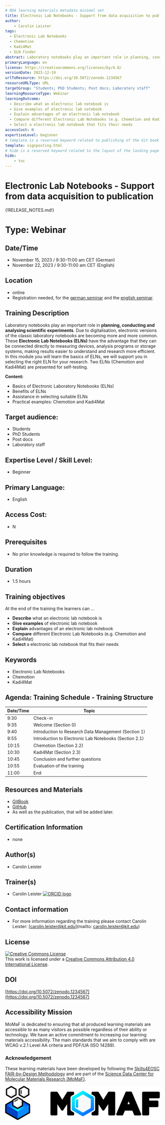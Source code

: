 ```yaml
---
# RDA learning materials metadata minimal set
title: Electronic Lab Notebooks - Support from data acquisition to publication
author:
    - Carolin Leister
tags:
  - Electronic Lab Notebooks
  - Chemotion
  - Kadi4Mat
  - ELN Finder
abstract: Laboratory notebooks play an important role in planning, conducting and analysing scientific experiments. Due to digitalisation, electronic versions of the classic laboratory notebooks are becoming more and more common. These Electronic Lab Notebooks (ELNs) have the advantage that they can be connected directly to measuring devices, analysis programs or storage systems, making results easier to understand and research more efficient. In this module you will learn the basics of ELNs, we will support you in selecting the right ELN for your research. Two ELNs (Chemotion and Kadi4Mat) are presented for self-testing.
primaryLanguage: en
license: https://creativecommons.org/licenses/by/4.0/
versionDate: 2023-12-19
urlToResource: https://doi.org/10.5072/zenodo.1234567
resourceURLType: URL
targetGroup: "Students; PhD Students; Post docs; Laboratory staff"
learningResourceType: Webinar
learningOutcome:
  - Describe what an electronic lab notebook is
  - Give examples of electronic lab notebook
  - Explain advantages of an electronic lab notebook
  - Compare different Electronic Lab Notebooks (e.g. Chemotion and Kadi4Mat)
  - Select a electronic lab notebook that fits their needs
accessCost: N
expertiseLevel: beginner
# template is a reserved keyword related to publishing of the Git book itself and not part of the RDA metadata schema. Please leave it as is and don't edit it manually
template: signposting.html
# hide is a reserved keyword related to the layout of the landing page and not part of the RDA metadata schema. Please leave it as is and don't edit it manually
hide:
    - toc
---
```


# Electronic Lab Notebooks - Support from data acquisition to publication

{!RELEASE_NOTES.md!}

# Type: Webinar

## Date/Time
- November 15, 2023 / 9:30-11:00 am CET (German)
- November 22, 2023 / 9:30-11:00 am CET (English)

## Location
- online
- Registration needed, for the [german seminar](https://www.bibliothek.kit.edu/veranstaltungskalender.php/register/50802#calendar_top) and the [english seminar](https://www.bibliothek.kit.edu/veranstaltungskalender.php/register/50803#calendar_top).

## Training Description
Laboratory notebooks play an important role in **planning, conducting and analysing scientific experiments**. Due to digitalisation, electronic versions of the classic laboratory notebooks are becoming more and more common. These **Electronic Lab Notebooks (ELNs)** have the advantage that they can be connected directly to measuring devices, analysis programs or storage systems, making results easier to understand and research more efficient. In this module you will learn the basics of ELNs, we will support you in selecting the right ELN for your research. Two ELNs (Chemotion and Kadi4Mat) are presented for self-testing.

**Content:**

- Basics of Electronic Laboratory Notebooks (ELNs)
- Benefits of ELNs
- Assistance in selecting suitable ELNs
- Practical examples: Chemotion and Kadi4Mat

## Target audience:
- Students
- PhD Students
- Post docs
- Laboratory staff

## Expertise Level / Skill Level:
- Beginner

## Primary Language:
- English

## Access Cost:
- N

## Prerequisites
- No prior knowledge is required to follow the training.

## Duration
- 1.5 hours

## Training objectives
At the end of the training the learners can ...

- **Describe** what an electronic lab notebook is
- **Give examples** of electronic lab notebook
- **Explain** advantages of an electronic lab notebook
- **Compare** different Electronic Lab Notebooks (e.g. Chemotion and Kadi4Mat)
- **Select** a electronic lab notebook that fits their needs

## Keywords
 - Electronic Lab Notebooks
 - Chemotion 
 - Kadi4Mat

## Agenda: Training Schedule - Training Structure

| Date/Time | Topic             |
|-----------|-------------------|
| 9:30  | Check-in   |
| 9:35  | Welcome (Section 0)   |
| 9:40  | Introduction to Research Data Management (Section 1)     |
| 9:55  | Introduction to Electronic Lab Notebooks (Section 2.1)     |
| 10:15  | Chemotion (Section 2.2)  |
| 10:30  | Kadi4Mat (Section 2.3)      |
| 10:45  | Conclusion and further questions   |
| 10:55  | Evaluation of the training   |
| 11:00  | End   |

## Resources and Materials
- [GitBook](https://kit-training-electronic-lab-notebooks.github.io/Electronic-Lab-Notebooks-Basics/latest/)
- [GitHub](https://github.com/KIT-Training-Electronic-Lab-Notebooks/Electronic-Lab-Notebooks-Basics)
- As well as the publication, that will be added later.

## Certification Information
- none

## Author(s)
- Carolin Leister

## Trainer(s)
- Carolin Leister [![ORCID logo](./attachments/orcid_16x16.webp)](https://orcid.org/0000-0002-6940-0024)

## Contact information

- For more information regarding the training please contact Carolin Leister: [carolin.leister@kit.edu](mailto: carolin.leister@kit.edu)
## License

<a rel="license" href="http://creativecommons.org/licenses/by/4.0/"><img alt="Creative Commons License" style="border-width:0" src="https://i.creativecommons.org/l/by/4.0/88x31.png" /></a><br />This work is licensed under a <a rel="license" href="http://creativecommons.org/licenses/by/4.0/">Creative Commons Attribution 4.0 International License</a>.

## DOI

[https://doi.org/10.5072/zenodo.1234567](https://doi.org/10.5072/zenodo.1234567)

## Accessibility Mission

MoMaF is dedicated to ensuring that all produced learning materials are accessible to as many visitors as possible regardless of their ability or technology. We have an active commitment to increasing our learning materials accessibility. The main standards that we aim to comply with are WCAG v.2.1 Level AA criteria and PDF/UA (ISO 14289).

### Acknowledgement

These learning materials have been developed by following the [Skills4EOSC FAIR-by-Design Methodology](https://doi.org/10.5281/zenodo.7875540) and are part of the [Science Data Center for Molecular Materials Research (MoMaF)](https://momaf.scc.kit.edu/).

![](attachments/momaf_logo.svg)